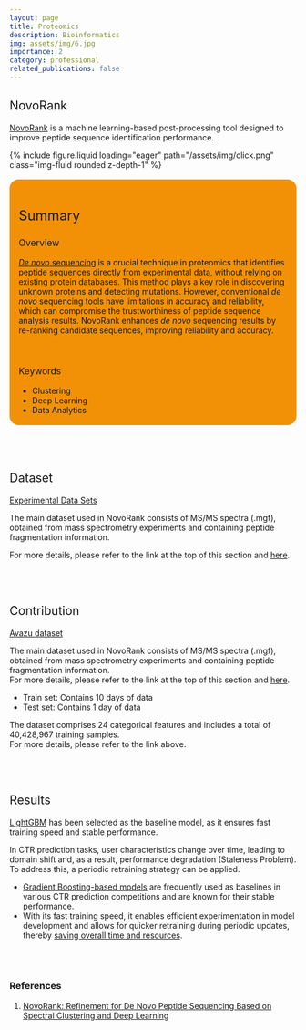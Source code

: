 ```yaml
---
layout: page
title: Proteomics
description: Bioinformatics
img: assets/img/6.jpg
importance: 2
category: professional
related_publications: false
---
```


<style>
    :root {
        --summary-background-color: #f29105; /* 기본 모드 배경색 */
    }

    html[data-theme="dark"] {
        --summary-background-color: var(--global-hover-color); /* 다크 모드 배경색 */
    }

    .summary-container {
        background-color: var(--summary-background-color);
        padding: 1rem 1rem 0.25rem 1rem;
        border-radius: 1rem;
    }
</style>

<section class="container mt-5">
    <div class="row">
        <div class="col-sm mt-3 mt-md-0">
            <h2 style="font-weight: 400;">NovoRank</h2>
            <p>
                <a href="https://github.com/jangho721/NovoRank">NovoRank</a> is a machine learning-based post-processing tool designed to improve peptide sequence identification performance.
            </p>
            <div class="row">
                <div class="col-sm-3 mt-3 mt-md-0 text-start">
                    {% include figure.liquid loading="eager" path="/assets/img/click.png" class="img-fluid rounded z-depth-1" %}
                </div>
            </div>
            <br>
            <!-- Summary 부분을 summary-container 클래스로 감쌈 -->
            <div class="summary-container">
                <h2 style="font-weight: 400; font-size: 1.5rem;">Summary</h2>
                <h3 style="font-weight: 400; font-size: 1rem;">Overview</h3>
                <p>
                    <u><em>De novo</em> sequencing</u> is a crucial technique in proteomics that identifies peptide sequences directly from experimental data, without relying on existing protein databases. This method plays a key role in discovering unknown proteins and detecting mutations. However, conventional <em>de novo</em> sequencing tools have limitations in accuracy and reliability, which can compromise the trustworthiness of peptide sequence analysis results. <strong style="font-weight: 400;">NovoRank</strong> enhances <em>de novo</em> sequencing results by re-ranking candidate sequences, improving reliability and accuracy.
                </p>
                <br>
                <h3 style="font-weight: 400; font-size: 1rem;">Keywords</h3>
                <ul>
                    <li>Clustering</li>
                    <li>Deep Learning</li>
                    <li>Data Analytics</li>
                </ul>
            </div>
            <br>
            <br>
            <br>
            <h2 style="font-weight: 400;">Dataset</h2>
            <p><a href="https://zenodo.org/records/14046459">Experimental Data Sets</a></p>
            <p>The main dataset used in NovoRank consists of MS/MS spectra (.mgf), obtained from mass spectrometry experiments and containing peptide fragmentation information.
            </p>
            <p>For more details, please refer to the link at the top of this section and <a href="https://github.com/jangho721/NovoRank/tree/main/data">here</a>.
            </p>
            <br>
            <br>
            <h2 style="font-weight: 400;">Contribution</h2>
            <p><a href="https://www.kaggle.com/c/avazu-ctr-prediction/data">Avazu dataset</a></p>
            <p>The main dataset used in NovoRank consists of MS/MS spectra (.mgf), obtained from mass spectrometry experiments and containing peptide fragmentation information.
                <br>
                For more details, please refer to the link at the top of this section and <a href="https://github.com/jangho721/NovoRank/tree/main/data">here</a>.
            </p>
            <ul>
                <li>Train set: Contains 10 days of data</li>
                <li>Test set: Contains 1 day of data</li>
            </ul>
            <p>The dataset comprises 24 categorical features and includes a total of 40,428,967 training samples.<br>
                For more details, please refer to the link above.
            </p>
            <br>
            <br>
            <h2 style="font-weight: 400;">Results</h2>
            <p>
                <a href="https://lightgbm.readthedocs.io/en/latest/">LightGBM</a> has been selected as the baseline model, as it ensures <strong style="font-weight: 400;">fast training speed and stable performance</strong>.
            </p>
                In CTR prediction tasks, user characteristics change over time, leading to <strong style="font-weight: 400;">domain shift</strong> and, as a result, performance degradation (<strong style="font-weight: 400;">Staleness Problem</strong>). To address this, a periodic retraining strategy can be applied.
            <p>
            </p>
            <ul>
                <li><u>Gradient Boosting-based models</u> are frequently used as baselines in various CTR prediction competitions and are known for their stable performance.</li>
                <li>With its fast training speed, it enables efficient experimentation in model development and allows for quicker retraining during periodic updates, thereby <u>saving overall time and resources</u>.</li>
            </ul>
            <br>
            <br>

<section>
    <h3>References</h3>
        <ol>
            <li><a href="https://jangho721.github.io/assets/pdf/MS_NovoRank_JPR2024.pdf">NovoRank: Refinement for De Novo Peptide Sequencing Based on Spectral Clustering and Deep Learning
</a></li>
        </ol>
</section>
